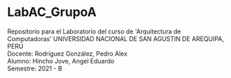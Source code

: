 # LabAC_GrupoA

Repositorio para el Laboratorio del curso de 'Arquitectura de Computadoras'
UNIVERSIDAD NACIONAL DE SAN AGUSTIN DE AREQUIPA, PERÚ  
Docente: Rodríguez González, Pedro Alex  
Alumno: Hincho Jove, Angel Eduardo  
Semestre: 2021 - B  
